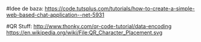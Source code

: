 #Idee de baza:
https://code.tutsplus.com/tutorials/how-to-create-a-simple-web-based-chat-application--net-5931


#QR Stuff:
http://www.thonky.com/qr-code-tutorial/data-encoding
https://en.wikipedia.org/wiki/File:QR_Character_Placement.svg


